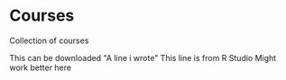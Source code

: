 # Courses
Collection of courses

This can be downloaded
"A line i wrote" 
This line is from R Studio
Might work better here